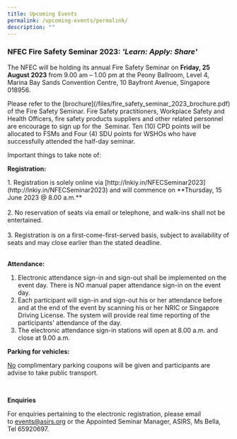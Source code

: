 ```yaml
---
title: Upcoming Events
permalink: /upcoming-events/permalink/
description: ""
---
```

### NFEC Fire Safety Seminar 2023: *'Learn: Apply: Share'*
<p>The NFEC will be holding its annual Fire Safety Seminar on&nbsp;<strong>Friday, 25 August 2023</strong>&nbsp;from 9.00 am – 1.00 pm at the Peony Ballroom, Level 4, Marina Bay Sands Convention Centre, 10 Bayfront Avenue, Singapore 018956.</p>
<p>Please refer to the [brochure](/files/fire_safety_seminar_2023_brochure.pdf) of the Fire Safety Seminar. Fire Safety practitioners, Workplace Safety and Health Officers, fire safety products suppliers and other related personnel are encourage to sign up for the&nbsp; Seminar. Ten (10) CPD points will be allocated to FSMs and Four (4) SDU points for WSHOs who have successfully attended the half-day seminar.</p>
<p>Important things to take note of:</p>
<p><strong>Registration:</strong></p>
1. Registration is solely online via [http://lnkiy.in/NFECSeminar2023](http://lnkiy.in/NFECSeminar2023) and will commence on **Thursday, 15 June 2023 @ 8.00 a.m.**<br>
<br>
2. No reservation of seats via email or telephone, and walk-ins shall not be entertained.<br>
<br>
3. Registration is on a first-come-first-served basis, subject to availability of seats and may close earlier than the stated deadline.<br>
<br>

**Attendance:**<br>

1. Electronic attendance sign-in and sign-out shall be implemented on the event day.  There is NO manual paper attendance sign-in on the event day.
2. Each participant will sign-in and sign-out his or her attendance before and at the end of the event by scanning his or her NRIC or Singapore Driving License.   The system will provide real time reporting of the participants' attendance of the day.
3. The electronic attendance sign-in stations will open at 8.00 a.m. and close at 9.00 a.m.<br>

**Parking for vehicles:**
<p><u>No</u>&nbsp;complimentary parking coupons will be given and participants are advise to take public transport.</p>
<p>&nbsp;</p>
<p><strong>Enquiries</strong></p>
<p>For enquiries pertaining to the electronic registration, please email to&nbsp;<a href="mailto:events@asirs.org">events@asirs.org</a>&nbsp;or the Appointed Seminar Manager, ASIRS, Ms Bella, Tel 65920697.</p>
<p>&nbsp;</p>